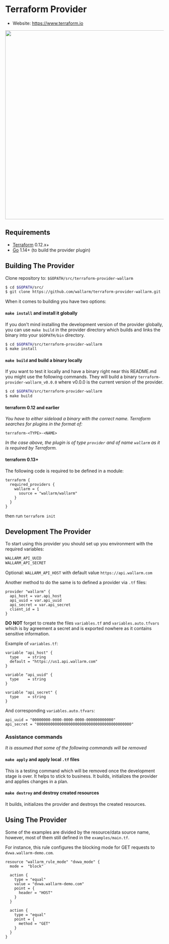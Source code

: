 # Terraform Provider

- Website: https://www.terraform.io

<img src="https://cdn.rawgit.com/hashicorp/terraform-website/master/content/source/assets/images/logo-hashicorp.svg" width="600px">

## Requirements

-	[Terraform](https://www.terraform.io/downloads.html) 0.12.x+
-	[Go](https://golang.org/doc/install) 1.14+ (to build the provider plugin)


## Building The Provider

Clone repository to: `$GOPATH/src/terraform-provider-wallarm`

```sh
$ cd $GOPATH/src/
$ git clone https://github.com/wallarm/terraform-provider-wallarm.git
```

When it comes to building you have two options:

#### `make install` and install it globally

If you don't mind installing the development version of the provider
globally, you can use `make build` in the provider directory which
builds and links the binary into your `$GOPATH/bin` directory.

```sh
$ cd $GOPATH/src/terraform-provider-wallarm
$ make install
```

#### `make build` and build a binary locally

If you want to test it locally and have a binary right near this README.md you might use the following commands. They will build a binary `terraform-provider-wallarm_v0.0.0` where v0.0.0 is the current version of the provider.

```sh
$ cd $GOPATH/src/terraform-provider-wallarm
$ make build
```

#### terraform 0.12 and earlier

*You have to either sideload a binary with the correct name. Terraform searches for plugins in the format of:*

```
terraform-<TYPE>-<NAME>
````

*In the case above, the plugin is of type `provider` and of name `wallarm` as it is required by Terraform.*

#### terraform 0.13+

The following code is required to be defined in a module:

```hcl-terraform
terraform {
  required_providers {
    wallarm = {
      source = "wallarm/wallarm"
    }
  }
}
```

then run `terraform init`

## Development The Provider

To start using this provider you should set up you environment with the required variables:
```sh
WALLARM_API_UUID
WALLARM_API_SECRET
```
Optional:
`WALLARM_API_HOST` with default value `https://api.wallarm.com`

Another method to do the same is to defined a provider via `.tf` files:

```hcl
provider "wallarm" {
  api_host = var.api_host
  api_uuid = var.api_uuid
  api_secret = var.api_secret
  client_id = 1
}
```
**DO NOT** forget to create the files `variables.tf` and `variables.auto.tfvars` which is by agreement a secret and is exported nowhere as it contains sensitive information.

Example of `variables.tf`:
```hcl
variable "api_host" {
  type    = string
  default = "https://us1.api.wallarm.com"
}

variable "api_uuid" {
  type    = string
}

variable "api_secret" {
  type    = string
}

```
And corresponding `variables.auto.tfvars`:
```
api_uuid = "00000000-0000-0000-0000-000000000000"
api_secret = "000000000000000000000000000000000000000000"
```

### Assistance commands

*It is assumed that some of the following commands will be removed*

#### `make apply` and apply local `.tf` files

This is a testing command which will be removed once the development stage is over. It helps to stick to business.
It builds, initializes the provider and applies changes in a plan.

#### `make destroy` and destroy created resources

It builds, initializes the provider and destroys the created resources.


## Using The Provider

Some of the examples are divided by the resource/data source name, however, most of them still defined in the `examples/main.tf`.

For instance, this rule configures the blocking mode for GET requests to `dvwa.wallarm-demo.com`.

```hcl
resource "wallarm_rule_mode" "dvwa_mode" {
  mode =  "block"

  action {
    type = "equal"
    value = "dvwa.wallarm-demo.com"
    point = {
      header = "HOST"
    }
  }

  action {
    type = "equal"
    point = {
      method = "GET"
    }
  }
}
```